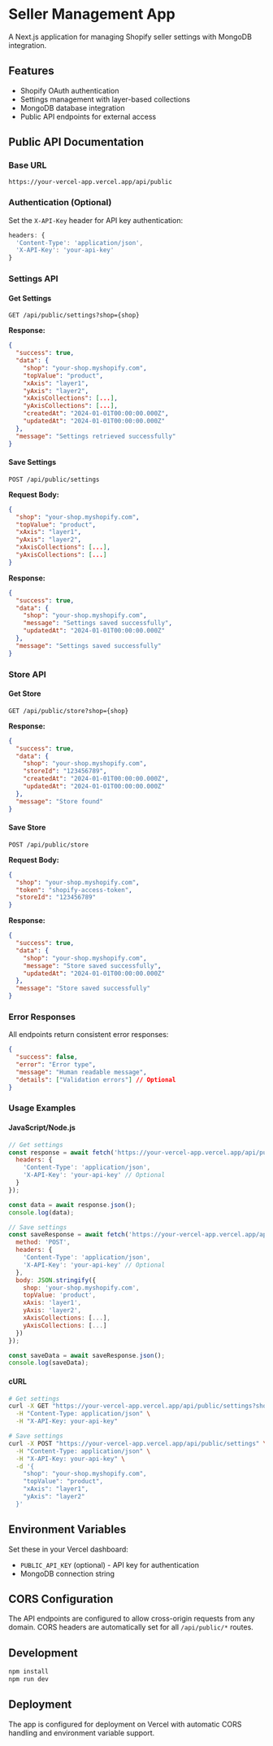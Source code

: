 # Seller Management App

A Next.js application for managing Shopify seller settings with MongoDB integration.

## Features

- Shopify OAuth authentication
- Settings management with layer-based collections
- MongoDB database integration
- Public API endpoints for external access

## Public API Documentation

### Base URL
```
https://your-vercel-app.vercel.app/api/public
```

### Authentication (Optional)
Set the `X-API-Key` header for API key authentication:
```javascript
headers: {
  'Content-Type': 'application/json',
  'X-API-Key': 'your-api-key'
}
```

### Settings API

#### Get Settings
```http
GET /api/public/settings?shop={shop}
```

**Response:**
```json
{
  "success": true,
  "data": {
    "shop": "your-shop.myshopify.com",
    "topValue": "product",
    "xAxis": "layer1",
    "yAxis": "layer2",
    "xAxisCollections": [...],
    "yAxisCollections": [...],
    "createdAt": "2024-01-01T00:00:00.000Z",
    "updatedAt": "2024-01-01T00:00:00.000Z"
  },
  "message": "Settings retrieved successfully"
}
```

#### Save Settings
```http
POST /api/public/settings
```

**Request Body:**
```json
{
  "shop": "your-shop.myshopify.com",
  "topValue": "product",
  "xAxis": "layer1",
  "yAxis": "layer2",
  "xAxisCollections": [...],
  "yAxisCollections": [...]
}
```

**Response:**
```json
{
  "success": true,
  "data": {
    "shop": "your-shop.myshopify.com",
    "message": "Settings saved successfully",
    "updatedAt": "2024-01-01T00:00:00.000Z"
  },
  "message": "Settings saved successfully"
}
```

### Store API

#### Get Store
```http
GET /api/public/store?shop={shop}
```

**Response:**
```json
{
  "success": true,
  "data": {
    "shop": "your-shop.myshopify.com",
    "storeId": "123456789",
    "createdAt": "2024-01-01T00:00:00.000Z",
    "updatedAt": "2024-01-01T00:00:00.000Z"
  },
  "message": "Store found"
}
```

#### Save Store
```http
POST /api/public/store
```

**Request Body:**
```json
{
  "shop": "your-shop.myshopify.com",
  "token": "shopify-access-token",
  "storeId": "123456789"
}
```

**Response:**
```json
{
  "success": true,
  "data": {
    "shop": "your-shop.myshopify.com",
    "message": "Store saved successfully",
    "updatedAt": "2024-01-01T00:00:00.000Z"
  },
  "message": "Store saved successfully"
}
```

### Error Responses

All endpoints return consistent error responses:

```json
{
  "success": false,
  "error": "Error type",
  "message": "Human readable message",
  "details": ["Validation errors"] // Optional
}
```

### Usage Examples

#### JavaScript/Node.js
```javascript
// Get settings
const response = await fetch('https://your-vercel-app.vercel.app/api/public/settings?shop=your-shop.myshopify.com', {
  headers: {
    'Content-Type': 'application/json',
    'X-API-Key': 'your-api-key' // Optional
  }
});

const data = await response.json();
console.log(data);

// Save settings
const saveResponse = await fetch('https://your-vercel-app.vercel.app/api/public/settings', {
  method: 'POST',
  headers: {
    'Content-Type': 'application/json',
    'X-API-Key': 'your-api-key' // Optional
  },
  body: JSON.stringify({
    shop: 'your-shop.myshopify.com',
    topValue: 'product',
    xAxis: 'layer1',
    yAxis: 'layer2',
    xAxisCollections: [...],
    yAxisCollections: [...]
  })
});

const saveData = await saveResponse.json();
console.log(saveData);
```

#### cURL
```bash
# Get settings
curl -X GET "https://your-vercel-app.vercel.app/api/public/settings?shop=your-shop.myshopify.com" \
  -H "Content-Type: application/json" \
  -H "X-API-Key: your-api-key"

# Save settings
curl -X POST "https://your-vercel-app.vercel.app/api/public/settings" \
  -H "Content-Type: application/json" \
  -H "X-API-Key: your-api-key" \
  -d '{
    "shop": "your-shop.myshopify.com",
    "topValue": "product",
    "xAxis": "layer1",
    "yAxis": "layer2"
  }'
```

## Environment Variables

Set these in your Vercel dashboard:

- `PUBLIC_API_KEY` (optional) - API key for authentication
- MongoDB connection string

## CORS Configuration

The API endpoints are configured to allow cross-origin requests from any domain. CORS headers are automatically set for all `/api/public/*` routes.

## Development

```bash
npm install
npm run dev
```

## Deployment

The app is configured for deployment on Vercel with automatic CORS handling and environment variable support.

